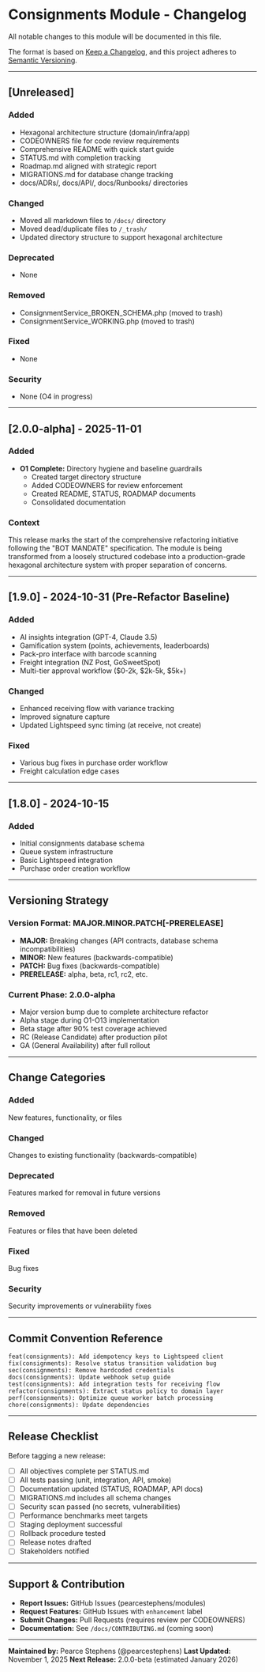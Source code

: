 # Consignments Module - Changelog

All notable changes to this module will be documented in this file.

The format is based on [Keep a Changelog](https://keepachangelog.com/en/1.0.0/),
and this project adheres to [Semantic Versioning](https://semver.org/spec/v2.0.0.html).

---

## [Unreleased]

### Added
- Hexagonal architecture structure (domain/infra/app)
- CODEOWNERS file for code review requirements
- Comprehensive README with quick start guide
- STATUS.md with completion tracking
- Roadmap.md aligned with strategic report
- MIGRATIONS.md for database change tracking
- docs/ADRs/, docs/API/, docs/Runbooks/ directories

### Changed
- Moved all markdown files to `/docs/` directory
- Moved dead/duplicate files to `/_trash/`
- Updated directory structure to support hexagonal architecture

### Deprecated
- None

### Removed
- ConsignmentService_BROKEN_SCHEMA.php (moved to trash)
- ConsignmentService_WORKING.php (moved to trash)

### Fixed
- None

### Security
- None (O4 in progress)

---

## [2.0.0-alpha] - 2025-11-01

### Added
- **O1 Complete:** Directory hygiene and baseline guardrails
  - Created target directory structure
  - Added CODEOWNERS for review enforcement
  - Created README, STATUS, ROADMAP documents
  - Consolidated documentation

### Context
This release marks the start of the comprehensive refactoring initiative following the "BOT MANDATE" specification. The module is being transformed from a loosely structured codebase into a production-grade hexagonal architecture system with proper separation of concerns.

---

## [1.9.0] - 2024-10-31 (Pre-Refactor Baseline)

### Added
- AI insights integration (GPT-4, Claude 3.5)
- Gamification system (points, achievements, leaderboards)
- Pack-pro interface with barcode scanning
- Freight integration (NZ Post, GoSweetSpot)
- Multi-tier approval workflow ($0-2k, $2k-5k, $5k+)

### Changed
- Enhanced receiving flow with variance tracking
- Improved signature capture
- Updated Lightspeed sync timing (at receive, not create)

### Fixed
- Various bug fixes in purchase order workflow
- Freight calculation edge cases

---

## [1.8.0] - 2024-10-15

### Added
- Initial consignments database schema
- Queue system infrastructure
- Basic Lightspeed integration
- Purchase order creation workflow

---

## Versioning Strategy

### Version Format: MAJOR.MINOR.PATCH[-PRERELEASE]

- **MAJOR:** Breaking changes (API contracts, database schema incompatibilities)
- **MINOR:** New features (backwards-compatible)
- **PATCH:** Bug fixes (backwards-compatible)
- **PRERELEASE:** alpha, beta, rc1, rc2, etc.

### Current Phase: 2.0.0-alpha
- Major version bump due to complete architecture refactor
- Alpha stage during O1-O13 implementation
- Beta stage after 90% test coverage achieved
- RC (Release Candidate) after production pilot
- GA (General Availability) after full rollout

---

## Change Categories

### Added
New features, functionality, or files

### Changed
Changes to existing functionality (backwards-compatible)

### Deprecated
Features marked for removal in future versions

### Removed
Features or files that have been deleted

### Fixed
Bug fixes

### Security
Security improvements or vulnerability fixes

---

## Commit Convention Reference

```
feat(consignments): Add idempotency keys to Lightspeed client
fix(consignments): Resolve status transition validation bug
sec(consignments): Remove hardcoded credentials
docs(consignments): Update webhook setup guide
test(consignments): Add integration tests for receiving flow
refactor(consignments): Extract status policy to domain layer
perf(consignments): Optimize queue worker batch processing
chore(consignments): Update dependencies
```

---

## Release Checklist

Before tagging a new release:

- [ ] All objectives complete per STATUS.md
- [ ] All tests passing (unit, integration, API, smoke)
- [ ] Documentation updated (STATUS, ROADMAP, API docs)
- [ ] MIGRATIONS.md includes all schema changes
- [ ] Security scan passed (no secrets, vulnerabilities)
- [ ] Performance benchmarks meet targets
- [ ] Staging deployment successful
- [ ] Rollback procedure tested
- [ ] Release notes drafted
- [ ] Stakeholders notified

---

## Support & Contribution

- **Report Issues:** GitHub Issues (pearcestephens/modules)
- **Request Features:** GitHub Issues with `enhancement` label
- **Submit Changes:** Pull Requests (requires review per CODEOWNERS)
- **Documentation:** See `/docs/CONTRIBUTING.md` (coming soon)

---

**Maintained by:** Pearce Stephens (@pearcestephens)
**Last Updated:** November 1, 2025
**Next Release:** 2.0.0-beta (estimated January 2026)
